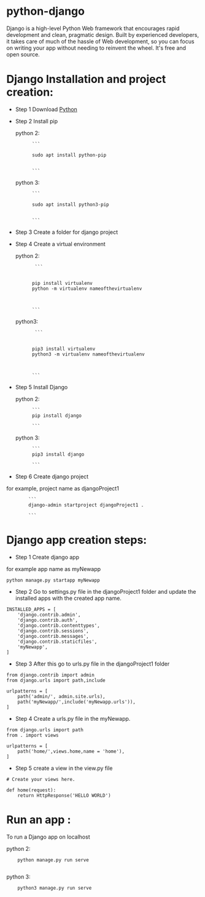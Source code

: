 # python-django
Django is a high-level Python Web framework that encourages rapid development and clean, pragmatic design. Built by experienced developers, it takes care of much of the hassle of Web development, so you can focus on writing your app without needing to reinvent the wheel. It's free and open source. 

# Django Installation and project creation:

- Step 1 Download [Python](https://www.python.org/downloads/)
- Step 2 Install pip

     python 2:
     
            ```
	    
            sudo apt install python-pip
	    
	    
            ```
	    
     python 3:
     
     
     
            ```
	   
            sudo apt install python3-pip
	    
	    
            ```
    
- Step 3  Create a folder for django project
- Step 4  Create a virtual environment

     
   python 2:
   
             ```
	     
	     
            pip install virtualenv
            python -m virtualenv nameofthevirtualenv



            ```
	    
     python3:

             ```
	     
	     
            pip3 install virtualenv
            python3 -m virtualenv nameofthevirtualenv



            ```
- Step 5  Install Django

     python 2:
     
            ```
            pip install django

            ```
	    
     python 3:
     
            ```
            pip3 install django

            ```

- Step 6  Create django project

for example, project name as djangoProject1

            ```
            django-admin startproject djangoProject1 .

            ```

# Django app creation steps:
- Step 1  Create django app 

for example app name as myNewapp
```
python manage.py startapp myNewapp
```
- Step 2  Go to settings.py file in the djangoProject1 folder and update the installed apps with the created app name.

```
INSTALLED_APPS = [
    'django.contrib.admin',
    'django.contrib.auth',
    'django.contrib.contenttypes',
    'django.contrib.sessions',
    'django.contrib.messages',
    'django.contrib.staticfiles',
    'myNewapp',
]

```
- Step 3 After this go to urls.py file in the djangoProject1 folder

```
from django.contrib import admin
from django.urls import path,include

urlpatterns = [
    path('admin/', admin.site.urls),
    path('myNewapp/',include('myNewapp.urls')),
]
```
- Step 4 Create a urls.py file in the myNewapp.

```
from django.urls import path
from . import views

urlpatterns = [
    path('home/',views.home,name = 'home'),
]
```

- Step 5 create a view in the view.py file 


```
# Create your views here.

def home(request):
	return HttpResponse('HELLO WORLD')

```


# Run an app :
To run a Django app on localhost

  python 2:

```
  	python manage.py run serve
	
```

   python 3:
```
  	python3 manage.py run serve
	
```

